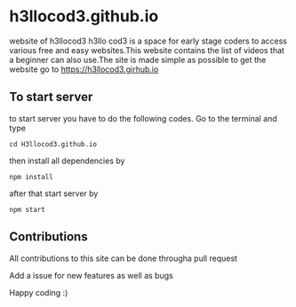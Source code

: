 # h3llocod3.github.io
website of h3llocod3
h3llo cod3 is a space for early stage coders to access various free and easy websites.This website contains the list of videos that a beginner can also use.The site is made simple as possible
to get the website 
go to https://h3llocod3.girhub.io

## To start server
to start server you have to do the following codes.
Go to the terminal and type

`cd H3llocod3.github.io`

then install all dependencies by 

`npm install`

after that start server by 

`npm start`

## Contributions 
All contributions to this site can be done througha pull request

Add a issue for new features as well as bugs 

Happy coding :)
